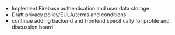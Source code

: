 - Implement Firebase authentication and user data storage
- Draft privacy policy/EULA/terms and conditions
- continue adding backend and frontend specifically for profile and discussion board